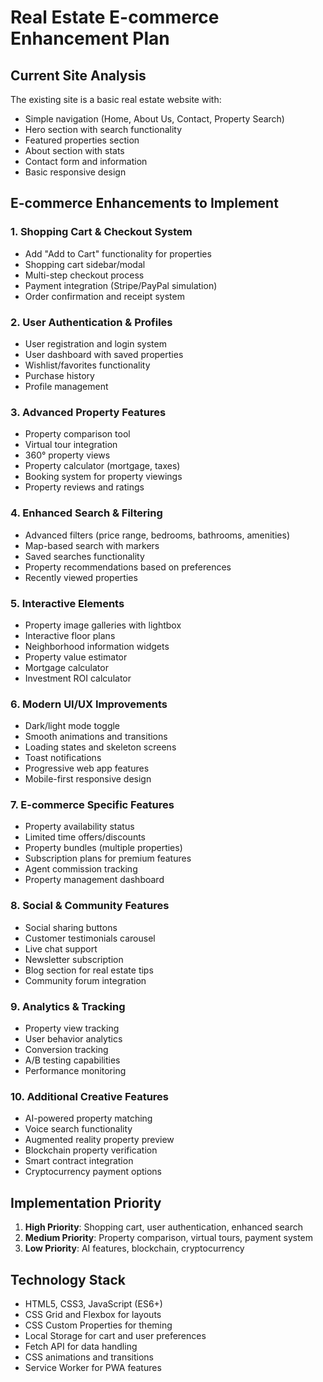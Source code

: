# Real Estate E-commerce Enhancement Plan

## Current Site Analysis
The existing site is a basic real estate website with:
- Simple navigation (Home, About Us, Contact, Property Search)
- Hero section with search functionality
- Featured properties section
- About section with stats
- Contact form and information
- Basic responsive design

## E-commerce Enhancements to Implement

### 1. Shopping Cart & Checkout System
- Add "Add to Cart" functionality for properties
- Shopping cart sidebar/modal
- Multi-step checkout process
- Payment integration (Stripe/PayPal simulation)
- Order confirmation and receipt system

### 2. User Authentication & Profiles
- User registration and login system
- User dashboard with saved properties
- Wishlist/favorites functionality
- Purchase history
- Profile management

### 3. Advanced Property Features
- Property comparison tool
- Virtual tour integration
- 360° property views
- Property calculator (mortgage, taxes)
- Booking system for property viewings
- Property reviews and ratings

### 4. Enhanced Search & Filtering
- Advanced filters (price range, bedrooms, bathrooms, amenities)
- Map-based search with markers
- Saved searches functionality
- Property recommendations based on preferences
- Recently viewed properties

### 5. Interactive Elements
- Property image galleries with lightbox
- Interactive floor plans
- Neighborhood information widgets
- Property value estimator
- Mortgage calculator
- Investment ROI calculator

### 6. Modern UI/UX Improvements
- Dark/light mode toggle
- Smooth animations and transitions
- Loading states and skeleton screens
- Toast notifications
- Progressive web app features
- Mobile-first responsive design

### 7. E-commerce Specific Features
- Property availability status
- Limited time offers/discounts
- Property bundles (multiple properties)
- Subscription plans for premium features
- Agent commission tracking
- Property management dashboard

### 8. Social & Community Features
- Social sharing buttons
- Customer testimonials carousel
- Live chat support
- Newsletter subscription
- Blog section for real estate tips
- Community forum integration

### 9. Analytics & Tracking
- Property view tracking
- User behavior analytics
- Conversion tracking
- A/B testing capabilities
- Performance monitoring

### 10. Additional Creative Features
- AI-powered property matching
- Voice search functionality
- Augmented reality property preview
- Blockchain property verification
- Smart contract integration
- Cryptocurrency payment options

## Implementation Priority
1. **High Priority**: Shopping cart, user authentication, enhanced search
2. **Medium Priority**: Property comparison, virtual tours, payment system
3. **Low Priority**: AI features, blockchain, cryptocurrency

## Technology Stack
- HTML5, CSS3, JavaScript (ES6+)
- CSS Grid and Flexbox for layouts
- CSS Custom Properties for theming
- Local Storage for cart and user preferences
- Fetch API for data handling
- CSS animations and transitions
- Service Worker for PWA features

